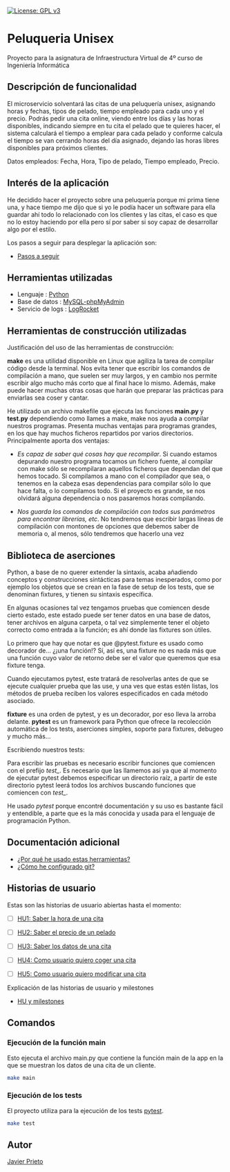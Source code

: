 [![License: GPL v3](https://img.shields.io/badge/License-GPLv3-blue.svg)](https://www.gnu.org/licenses/gpl-3.0)

# Peluqueria Unisex
Proyecto para la asignatura de Infraestructura Virtual de 4º curso de Ingeniería Informática

## Descripción de funcionalidad

El microservicio solventará las citas de una peluquería unisex, asignando horas y fechas, tipos de pelado, tiempo empleado para cada uno y el precio.
Podrás pedir una cita online, viendo entre los días y las horas disponibles, indicando siempre en tu cita el pelado que te quieres hacer, el sistema calculará el tiempo a emplear para cada pelado y conforme calcula el tiempo se van cerrando horas del día asignado, dejando las horas libres disponibles para próximos clientes.

Datos empleados:
Fecha, Hora, Tipo de pelado, Tiempo empleado, Precio.

## Interés de la aplicación

He decidido hacer el proyecto sobre una peluquería porque mi prima tiene una, y hace tiempo me dijo que si yo le podía hacer un software para ella guardar ahí todo lo relacionado con los clientes y las citas, el caso es que no lo estoy haciendo por ella pero sí por saber si soy capaz de desarrollar algo por el estilo.

Los pasos a seguir para desplegar la aplicación son:

- [Pasos a seguir](./docs/pasos.md)

## Herramientas utilizadas

- Lenguaje : [Python](https://www.python.org)
- Base de datos : [MySQL-phpMyAdmin](https://www.phpmyadmin.net/)
- Servicio de logs : [LogRocket](https://logrocket.com/)

## Herramientas de construcción utilizadas

Justificación del uso de las herramientas de construcción:

**make** es una utilidad disponible en Linux que agiliza la tarea de compilar código desde la terminal. Nos evita tener que escribir los comandos de compilación a mano, que suelen ser muy largos, y en cambio nos permite escribir algo mucho más corto que al final hace lo mismo. Además, make puede hacer muchas otras cosas que harán que preparar las prácticas para enviarlas sea coser y cantar. 

He utilizado un archivo makefile que ejecuta las funciones **main.py** y **test.py** dependiendo como llames a make, make nos ayuda a compilar nuestros programas. Presenta muchas ventajas para programas grandes, en los que hay muchos ficheros repartidos por varios directorios. Principalmente aporta dos ventajas: 

- *Es capaz de saber qué cosas hay que recompilar*. Si cuando estamos depurando nuestro programa tocamos un fichero fuente, al compilar con make sólo se recompilaran aquellos ficheros que dependan del que hemos tocado. Si compilamos a mano con el compilador que sea, o tenemos en la cabeza esas dependencias para compilar sólo lo que hace falta, o lo compilamos todo. Si el proyecto es grande, se nos olvidará alguna dependencia o nos pasaremos horas compilando.

- *Nos guarda los comandos de compilación con todos sus parámetros para encontrar librerías, etc*. No tendremos que escribir largas líneas de compilación con montones de opciones que debemos saber de memoria o, al menos, sólo tendremos que hacerlo una vez

## Biblioteca de aserciones

Python, a base de no querer extender la sintaxis, acaba añadiendo conceptos y construcciones sintácticas para temas inesperados, como por ejemplo los objetos que se crean en la fase de setup de los tests, que se denominan fixtures, y tienen su sintaxis específica.

En algunas ocasiones tal vez tengamos pruebas que comiencen desde cierto estado, este estado puede ser tener datos en una base de datos, tener archivos en alguna carpeta, o tal vez simplemente tener el objeto correcto como entrada a la función; es ahí donde las fixtures son útiles.

Lo primero que hay que notar es que @pytest.fixture es usado como decorador de… ¿¡una función!? Sí, así es, una fixture no es nada más que una función cuyo valor de retorno debe ser el valor que queremos que esa fixture tenga.

Cuando ejecutamos pytest, este tratará de resolverlas antes de que se ejecute cualquier prueba que las use, y una ves que estas estén listas, los métodos de prueba reciben los valores especificados en cada método asociado.

**fixture** es una orden de pytest, y es un decorador, por eso lleva la arroba delante. 
**pytest** es un framework para Python que ofrece la recolección automática de los tests, aserciones simples, soporte para fixtures, debugeo y mucho más…

Escribiendo nuestros tests:

Para escribir las pruebas es necesario escribir funciones que comiencen con el prefijo *test_*. Es necesario que las llamemos así ya que al momento de ejecutar pytest debemos especificar un directorio raíz, a partir de este directorio pytest leerá todos los archivos buscando funciones que comiencen con *test_*.

He usado *pytest* porque encontré documentación y su uso es bastante fácil y entendible, a parte que es la más conocida y usada para el lenguaje de programación Python.

## Documentación adicional 

- [¿Por qué he usado estas herramientas?](./docs/herramientas.md)
- [¿Cómo he configurado git?](./docs/configuracion.md)

## Historias de usuario

Estas son las historias de usuario abiertas hasta el momento:

- [ ] [HU1: Saber la hora de una cita](https://github.com/JaviPrieto/PeluqueriaUnisex/issues/2)
- [ ] [HU2: Saber el precio de un pelado](https://github.com/JaviPrieto/PeluqueriaUnisex/issues/3)
- [ ] [HU3: Saber los datos de una cita](https://github.com/JaviPrieto/PeluqueriaUnisex/issues/6)
- [ ] [HU4: Como usuario quiero coger una cita](https://github.com/JaviPrieto/PeluqueriaUnisex/issues/14)
- [ ] [HU5: Como usuario quiero modificar una cita](https://github.com/JaviPrieto/PeluqueriaUnisex/issues/15)


Explicación de las historias de usuario y milestones 

- [HU y milestones](./docs/hu-milestones.md)

## Comandos

### Ejecución de la función main

Esto ejecuta el archivo main.py que contiene la función main de la app en la que se muestran los datos de una cita de un cliente.

```bash
make main
```

### Ejecución de los tests

El proyecto utiliza para la ejecución de los tests [pytest](https://docs.pytest.org/en/stable/).

```bash
make test
```

## Autor

[Javier Prieto](https://github.com/JaviPrieto) 
